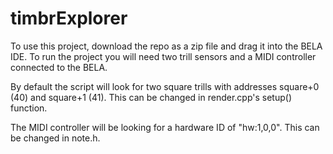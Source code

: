 # timbrExplorer

To use this project, download the repo as a zip file and drag it into the BELA IDE. To run the project you will need two trill sensors and a MIDI controller connected to the BELA.

By default the script will look for two square trills with addresses square+0 (40) and square+1 (41). This can be changed in render.cpp's setup() function.

The MIDI controller will be looking for a hardware ID of "hw:1,0,0". This can be changed in note.h.
